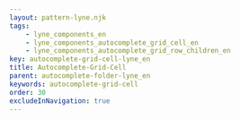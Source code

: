```yaml
---
layout: pattern-lyne.njk
tags: 
    - lyne_components_en
    - lyne_components_autocomplete_grid_cell_en
    - lyne_components_autocomplete_grid_row_children_en
key: autocomplete-grid-cell-lyne_en
title: Autocomplete-Grid-Cell
parent: autocomplete-folder-lyne_en
keywords: autocomplete-grid-cell
order: 30
excludeInNavigation: true
---
```

